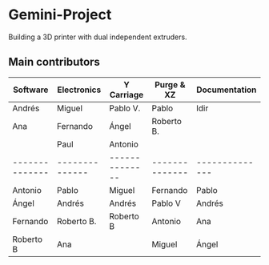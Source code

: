 # Gemini-Project
Building a 3D printer with dual independent extruders.

## Main contributors

| Software       | Electronics    | Y Carriage     | Purge & XZ     | Documentation  |
|----------------|----------------|----------------|----------------|----------------|
| Andrés         | Miguel         | Pablo V.       | Pablo          | Idir           |
| Ana            | Fernando       | Ángel          | Roberto B.     |                |
|                | Paul           | Antonio        |                |                |
| -------------- | -------------- | -------------- | -------------- | -------------- |
| Antonio        | Pablo          | Miguel         | Fernando       | Pablo          |
| Ángel          | Andrés         | Andrés         | Pablo V        | Andrés         |
| Fernando       | Roberto B.     | Roberto B      | Antonio        | Ana            |
| Roberto B      | Ana            |                | Miguel         | Ángel          |
